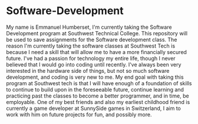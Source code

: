 # Software-Development
My name is Emmanuel Humberset, I'm currently taking the Software Development program at Southwest Technical College.
This repository will be used to save assignments for the Software development class.
The reason I'm currently taking the software classes at Southwest Tech is because I need a skill that will allow me to have a more financially secured future. I've had a passion for technology my entire life, though I never believed that I would go into coding until recently. I've always been very interested in the hardware side of things, but not so much software development, and coding is very new to me.  My end goal with taking this program at Southwest tech is that I will have enough of a foundation of skills to continue to build upon in the foreseeable future, continue learning and practicing past the classes to become a better programmer, and in time, be employable. One of my best friends and also my earliest childhood friend is currently a game developer at SunnySide games in Switzerland, I aim to work with him on future projects for fun, and possibly more. 
